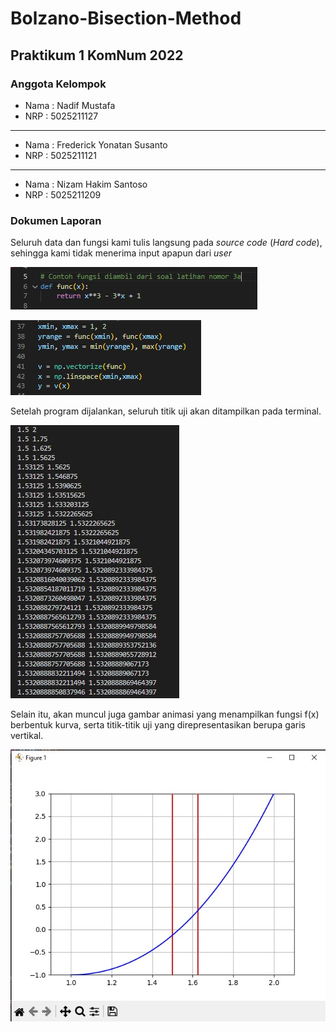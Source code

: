 # Bolzano-Bisection-Method

## Praktikum 1 KomNum 2022

### Anggota Kelompok

* Nama : Nadif Mustafa
* NRP : 5025211127

---

* Nama : Frederick Yonatan Susanto
* NRP : 5025211121

---

* Nama : Nizam Hakim Santoso
* NRP : 5025211209

### Dokumen Laporan

Seluruh data dan fungsi kami tulis langsung pada *source code* (*Hard code*), sehingga kami tidak menerima input apapun dari *user*

![function](func.jpeg)

![data](data.jpeg)

Setelah program dijalankan, seluruh titik uji akan ditampilkan pada terminal.

![titik_uji](points.jpeg)

Selain itu, akan muncul juga gambar animasi yang menampilkan fungsi f(x) berbentuk kurva, serta titik-titik uji yang direpresentasikan berupa garis vertikal.

![animation_figure](animation.jpeg)